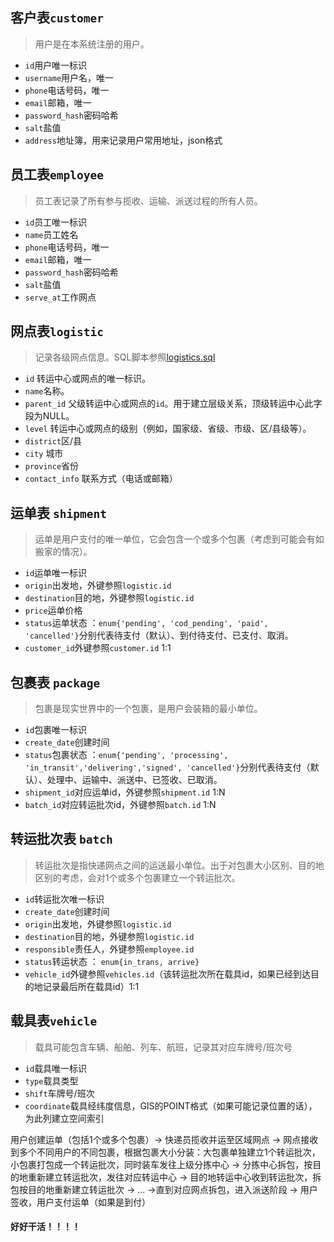 ## 客户表`customer`

> 用户是在本系统注册的用户。

* `id`用户唯一标识
* `username`用户名，唯一
* `phone`电话号码，唯一
* `email`邮箱，唯一
* `password_hash`密码哈希
* `salt`盐值
* `address`地址簿，用来记录用户常用地址，json格式

## 员工表`employee`

> 员工表记录了所有参与揽收、运输、派送过程的所有人员。

* `id`员工唯一标识
* `name`员工姓名
* `phone`电话号码，唯一
* `email`邮箱，唯一
* `password_hash`密码哈希
* `salt`盐值
* `serve_at`工作网点

## 网点表`logistic`

> 记录各级网点信息。SQL脚本参照[logistics.sql](./logistics.sql)

- `id`  转运中心或网点的唯一标识。
- `name`名称。
- `parent_id` 父级转运中心或网点的`id`。用于建立层级关系，顶级转运中心此字段为NULL。
- `level` 转运中心或网点的级别（例如，国家级、省级、市级、区/县级等）。
- `district`区/县
- `city` 城市
- `province`省份
- `contact_info` 联系方式（电话或邮箱）

## 运单表 `shipment`

> 运单是用户支付的唯一单位，它会包含一个或多个包裹（考虑到可能会有如搬家的情况）。

* `id`运单唯一标识
* `origin`出发地，外键参照`logistic.id`
* `destination`目的地，外键参照`logistic.id`
* `price`运单价格
* `status`运单状态 ：`enum{'pending', 'cod_pending', 'paid', 'cancelled'}`分别代表待支付（默认）、到付待支付、已支付、取消。
* `customer_id`外键参照`customer.id` 1:1

## 包裹表 `package`

> 包裹是现实世界中的一个包裹，是用户会装箱的最小单位。

* `id`包裹唯一标识
* `create_date`创建时间
* `status`包裹状态 ：`enum{'pending', 'processing', 'in_transit','delivering','signed', 'cancelled'}`分别代表待支付（默认）、处理中、运输中、派送中、已签收、已取消。
* `shipment_id`对应运单id，外键参照`shipment.id` 1:N
* `batch_id`对应转运批次id，外键参照`batch.id` 1:N

## 转运批次表 `batch`

> 转运批次是指快递网点之间的运送最小单位。出于对包裹大小区别、目的地区别的考虑，会对1个或多个包裹建立一个转运批次。

* `id`转运批次唯一标识
* `create_date`创建时间
* `origin`出发地，外键参照`logistic.id`
* `destination`目的地，外键参照`logistic.id`
* `responsible`责任人，外键参照`employee.id`
* `status`转运状态 ： `enum{in_trans, arrive}`
* `vehicle_id`外键参照`vehicles.id`（该转运批次所在载具id，如果已经到达目的地记录最后所在载具id）1:1

## 载具表`vehicle`

> 载具可能包含车辆、船舶、列车、航班，记录其对应车牌号/班次号

* `id`载具唯一标识
* `type`载具类型
* `shift`车牌号/班次
* `coordinate`载具经纬度信息，GIS的POINT格式（如果可能记录位置的话），为此列建立空间索引

用户创建运单（包括1个或多个包裹）-> 快递员揽收并运至区域网点 -> 网点接收到多个不同用户的不同包裹，根据包裹大小分装：大包裹单独建立1个转运批次，小包裹打包成一个转运批次，同时装车发往上级分拣中心 -> 分拣中心拆包，按目的地重新建立转运批次，发往对应转运中心 -> 目的地转运中心收到转运批次，拆包按目的地重新建立转运批次 -> ... ->直到对应网点拆包，进入派送阶段 -> 用户签收，用户支付运单（如果是到付）


#### 好好干活！！！！
